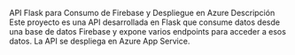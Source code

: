 API Flask para Consumo de Firebase y Despliegue en Azure
Descripción
Este proyecto es una API desarrollada en Flask que consume datos desde una base de datos Firebase y expone varios endpoints para acceder a esos datos. La API se despliega en Azure App Service.

